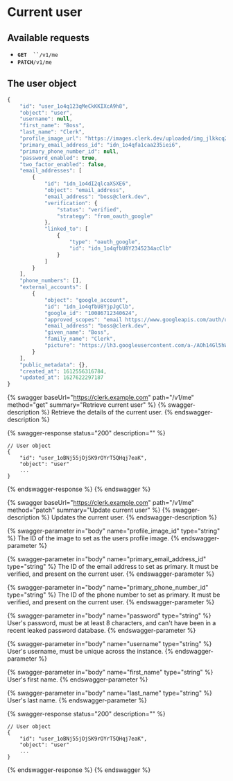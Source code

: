 # Current user

## Available requests

* **`GET`**`  ``/v1/me`
* **`PATCH`**`/v1/me`

## The user object

```javascript
{
    "id": "user_1o4q123qMeCkKKIXcA9h8",
    "object": "user",
    "username": null,
    "first_name": "Boss",
    "last_name": "Clerk",
    "profile_image_url": "https://images.clerk.dev/uploaded/img_jlkkcq2786n0.jpeg",
    "primary_email_address_id": "idn_1o4qfa1caa235iei6",
    "primary_phone_number_id": null,
    "password_enabled": true,
    "two_factor_enabled": false,
    "email_addresses": [
        {
            "id": "idn_1o4dI2qlcaXSXE6",
            "object": "email_address",
            "email_address": "boss@clerk.dev",
            "verification": {
                "status": "verified",
                "strategy": "from_oauth_google"
            },
            "linked_to": [
                {
                    "type": "oauth_google",
                    "id": "idn_1o4qfbU8Y2345234acClb"
                }
            ]
        }
    ],
    "phone_numbers": [],
    "external_accounts": [
        {
            "object": "google_account",
            "id": "idn_1o4qfbU8YjpJgClb",
            "google_id": "10086712340624",
            "approved_scopes": "email https://www.googleapis.com/auth/userinfo.email https://www.googleapis.com/auth/userinfo.profile openid profile",
            "email_address": "boss@clerk.dev",
            "given_name": "Boss",
            "family_name": "Clerk",
            "picture": "https://lh3.googleusercontent.com/a-/AOh14Gl5hWBSGDUdas2341vtMfY6_NUbPx=s1000-c"
        }
    ],
    "public_metadata": {},
    "created_at": 1612556316784,
    "updated_at": 1627622297187
}
```

{% swagger baseUrl="https://clerk.example.com" path="/v1/me" method="get" summary="Retrieve current user" %}
{% swagger-description %}
Retrieve the details of the current user. 
{% endswagger-description %}

{% swagger-response status="200" description="" %}
```
// User object
{
    "id": "user_1oBNj55jOjSK9rOYrT5QHqj7eaK",
    "object": "user"
    ...
}
```
{% endswagger-response %}
{% endswagger %}

{% swagger baseUrl="https://clerk.example.com" path="/v1/me" method="patch" summary="Update current user" %}
{% swagger-description %}
Updates the current user.
{% endswagger-description %}

{% swagger-parameter in="body" name="profile_image_id" type="string" %}
The ID of the image to set as the users profile image.
{% endswagger-parameter %}

{% swagger-parameter in="body" name="primary_email_address_id" type="string" %}
The ID of the email address to set as primary.  It must be verified, and present on the current user.
{% endswagger-parameter %}

{% swagger-parameter in="body" name="primary_phone_number_id" type="string" %}
The ID of the phone number to set as primary.  It must be verified, and present on the current user.
{% endswagger-parameter %}

{% swagger-parameter in="body" name="password" type="string" %}
User's password, must be at least 8 characters, and can't have been in a recent leaked password database.
{% endswagger-parameter %}

{% swagger-parameter in="body" name="username" type="string" %}
User's username, must be unique across the instance.
{% endswagger-parameter %}

{% swagger-parameter in="body" name="first_name" type="string" %}
User's first name.
{% endswagger-parameter %}

{% swagger-parameter in="body" name="last_name" type="string" %}
User's last name.
{% endswagger-parameter %}

{% swagger-response status="200" description="" %}
```
// User object
{
    "id": "user_1oBNj55jOjSK9rOYrT5QHqj7eaK",
    "object": "user"
    ...
}
```
{% endswagger-response %}
{% endswagger %}
